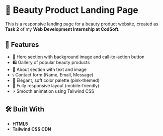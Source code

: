 # 💄 Beauty Product Landing Page

This is a responsive landing page for a beauty product website, created as **Task 2** of my **Web Development Internship at CodSoft**.


## 📌 Features

- 🌟 Hero section with background image and call-to-action button
- 🛍️ Gallery of popular beauty products
- 🧴 About section with text and image
- 📞 Contact form (Name, Email, Message)
- 🎨 Elegant, soft color palette (pink-themed)
- 📱 Fully responsive layout (mobile-friendly)
- ⚡ Smooth animation using Tailwind CSS

## 🛠️ Built With

- **HTML5**
- **Tailwind CSS CDN**


